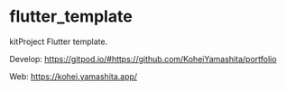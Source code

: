 # flutter_template

kitProject Flutter template.

Develop: https://gitpod.io/#https://github.com/KoheiYamashita/portfolio

Web: https://kohei.yamashita.app/
